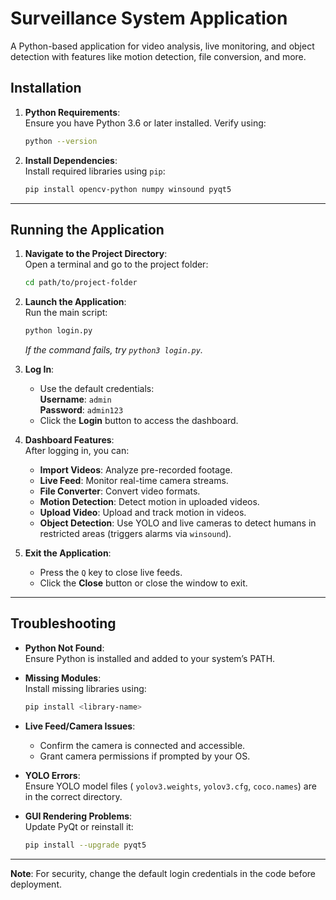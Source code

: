 # Surveillance System Application

A Python-based application for video analysis, live monitoring, and object detection with features like motion detection, file conversion, and more.

## Installation

1. **Python Requirements**:  
   Ensure you have Python 3.6 or later installed. Verify using:

   ```bash
   python --version
   ```

2. **Install Dependencies**:  
   Install required libraries using `pip`:
   ```bash
   pip install opencv-python numpy winsound pyqt5
   ```

---

## Running the Application

1. **Navigate to the Project Directory**:  
   Open a terminal and go to the project folder:

   ```bash
   cd path/to/project-folder
   ```

2. **Launch the Application**:  
   Run the main script:

   ```bash
   python login.py
   ```

   _If the command fails, try `python3 login.py`._

3. **Log In**:

   - Use the default credentials:  
     **Username**: `admin`  
     **Password**: `admin123`
   - Click the **Login** button to access the dashboard.

4. **Dashboard Features**:  
   After logging in, you can:

   - **Import Videos**: Analyze pre-recorded footage.
   - **Live Feed**: Monitor real-time camera streams.
   - **File Converter**: Convert video formats.
   - **Motion Detection**: Detect motion in uploaded videos.
   - **Upload Video**: Upload and track motion in videos.
   - **Object Detection**: Use YOLO and live cameras to detect humans in restricted areas (triggers alarms via `winsound`).

5. **Exit the Application**:
   - Press the `Q` key to close live feeds.
   - Click the **Close** button or close the window to exit.

---

## Troubleshooting

- **Python Not Found**:  
  Ensure Python is installed and added to your system’s PATH.

- **Missing Modules**:  
  Install missing libraries using:

  ```bash
  pip install <library-name>
  ```

- **Live Feed/Camera Issues**:

  - Confirm the camera is connected and accessible.
  - Grant camera permissions if prompted by your OS.

- **YOLO Errors**:  
  Ensure YOLO model files ( `yolov3.weights`, `yolov3.cfg`, `coco.names`) are in the correct directory.

- **GUI Rendering Problems**:  
  Update PyQt or reinstall it:
  ```bash
  pip install --upgrade pyqt5
  ```

---

**Note**: For security, change the default login credentials in the code before deployment.
